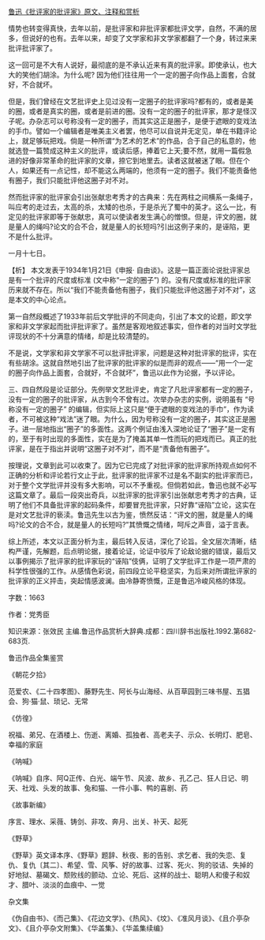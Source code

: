 [鲁迅《批评家的批评家》原文、注释和赏析](https://www.vrrw.net/wx/9713.html)

情势也转变得真快，去年以前，是批评家和非批评家都批评文学，自然，不满的居多，但说好的也有。去年以来，却变了文学家和非文学家都翻了一个身，转过来来批评批评家了。

这一回可是不大有人说好，最彻底的是不承认近来有真的批评家。即使承认，也大大的笑他们胡涂。为什么呢? 因为他们往往用一个一定的圈子向作品上面套，合就好，不合就坏。

但是，我们曾经在文艺批评史上见过没有一定圈子的批评家吗?都有的，或者是美的圈，或者是真实的圈，或者是前进的圈。没有一定的圈子的批评家，那才是怪汉子呢。办杂志可以号称没有一定的圈子，而其实这正是圈子，是便于遮眼的变戏法的手巾。譬如一个编辑者是唯美主义者罢，他尽可以自说并无定见，单在书籍评论上，就足够玩把戏。倘是一种所谓“为艺术的艺术”的作品，合于自己的私意的，他就选登一篇赞成这种主义的批评，或读后感，捧着它上天;要不然，就用一篇假急进的好像非常革命的批评家的文章，捺它到地里去。读者这就被迷了眼。但在个人，如果还有一点记性，却不能这么两端的，他须有一定的圈子。我们不能责备他有圈子，我们只能批评他这圈子对不对。

然而批评家的批评家会引出张献忠考秀才的古典来：先在两柱之间横系一条绳子，叫应考的走过去，太高的杀，太矮的也杀，于是杀光了蜀中的英才。这么一比，有定见的批评家即等于张献忠，真可以使读者发生满心的憎恨。但是，评文的圈，就是量人的绳吗?论文的合不合，就是量人的长短吗?引出这例子来的，是诬陷，更不是什么批评。

一月十七日。



【析】 本文发表于1934年1月21日《申报· 自由谈》。这是一篇正面论说批评家总是有一个批评的尺度或标准 (文中称“一定的圈子”) 的。没有尺度或标准的批评家历来就不存在。所以“我们不能责备他有圈子，我们只能批评他这圈子对不对”，这是本文的中心论点。

第一自然段概述了1933年前后文学批评的不同走向，引出了本文的论题，即文学家和非文学家起而批评批评家了。虽然是客观地叙述事实，但作者的对当时文学批评现状的不十分满意的情绪，却是比较清楚的。

不是说，文学家和非文学家不可以批评批评家，问题是这种对批评家的批评，实在有些胡涂。这就自然地引出了批评家的批评家的似是而非的观点——“用一个一定的圈子向作品上面套，合就好，不合就坏”，鲁迅以此作为论据，予以评论。

三、四自然段是论证部分。先例举文艺批评史，肯定了凡批评家都有一定的圈子，没有一定的圈子的批评家，从古到今不曾有过。次举办杂志的实例，说明虽有 “号称没有一定的圈子” 的编辑，但实际上这只是“便于遮眼的变戏法的手巾”，作为读者，不可被这种“戏法”迷了眼。为什么，因为号称没有一定的圈子，其实这正是圈子。进一层地指出“圈子”的多面性。这两个例证由浅入深地论证了“圈子”是一定有的，至于有时出现的多面性，实在是为了掩盖其单一性而玩的把戏而已。真正的批评家，是在于指出并说明“这圈子对不对”，而不是“责备他有圈子”。

按理说，文章到此可以收束了。因为它已完成了对批评家的批评家所持观点如何不正确的分析和评论若行文止于此，批评家的批评家不过是名不副实的批评家而已，对于整个文学批评并没有多大影响，可以不予重视。但倘若如此，鲁迅也就不必写这篇文章了。最后一段突出奇兵，以批评家的批评家引出张献忠考秀才的古典，证明了他们不具备批评家的起码条件，却要冒充批评家，只好靠“诬陷”立论，这实在是对文艺批评的亵渎。鲁迅先生以古为鉴，愤然反诘：“评文的圈，就是量人的绳吗?论文的合不合，就是量人的长短吗?”其愤慨之情绪，呵斥之声音，溢于言表。

综上所述，本文以正面分析为主，最后转入反诘，深化了论旨。全文层次清晰，结构严谨，先解题，后点明论据，接着论证，论证中驳斥了论敌论据的错误，最后又以事例揭示了批评家的批评家玩的“诬陷”伎俩，证明了文学批评工作是一项严肃的科学性很强的工作。从感情色彩说，前四段立论平稳坚实，为后来对所谓批评家的批评家的正义抨击，突起情感波澜。由冷静寄愤慨，正是鲁迅冷峻风格的体现。

字数：1663

作者：党秀臣

知识来源：张效民 主编.鲁迅作品赏析大辞典.成都：四川辞书出版社.1992.第682-683页.

鲁迅作品全集鉴赏

《朝花夕拾》

范爱农、《二十四孝图》、藤野先生、阿长与山海经、从百草园到三味书屋、五猖会、狗·猫·鼠、琐记、无常

《仿徨》

祝福、弟兄、在酒楼上、伤逝、离婚、孤独者、高老夫子、示众、长明灯、肥皂、幸福的家庭

《呐喊》

《呐喊》自序、阿Q正传、白光、端午节、风波、故乡、孔乙己、狂人日记、明天、社戏、头发的故事、兔和猫、一件小事、鸭的喜剧、药

《故事新编》

序言、理水、采薇、铸剑、非攻、奔月、出关、补天、起死

《野草》

《野草》英文译本序、《野草》题辞、秋夜、影的告别、求乞者、我的失恋、复仇、复仇〔其二〕、希望、雪、风筝、好的故事、过客、死火、狗的驳诘、失掉的好地狱、墓碣文、颓败线的颤动、立论、死后、这样的战士、聪明人和傻子和奴才、腊叶、淡淡的血痕中、一觉

杂文集

《伪自由书》、《而己集》、《花边文学》、《热风》、《坟》、《准风月谈》、《且介亭杂文》、《且介亭杂文附集》、《华盖集》、《华盖集续编》

